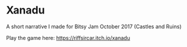 # Xanadu
A short narrative I made for Bitsy Jam October 2017 (Castles and Ruins)

Play the game here: https://riffsircar.itch.io/xanadu

